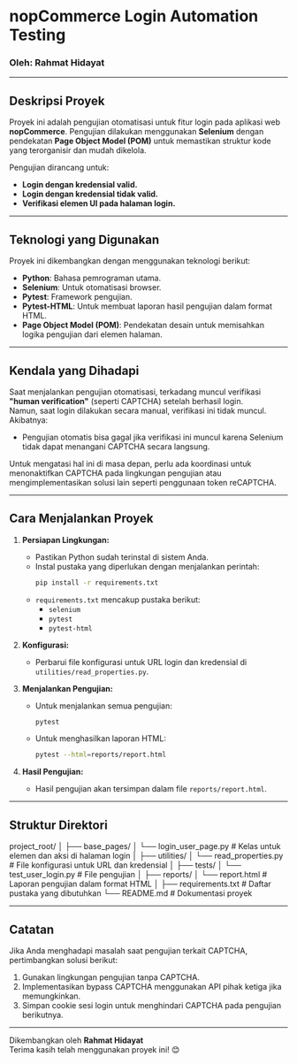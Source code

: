 # nopCommerce Login Automation Testing

### Oleh: Rahmat Hidayat

---

## Deskripsi Proyek
Proyek ini adalah pengujian otomatisasi untuk fitur login pada aplikasi web **nopCommerce**. Pengujian dilakukan menggunakan **Selenium** dengan pendekatan **Page Object Model (POM)** untuk memastikan struktur kode yang terorganisir dan mudah dikelola.

Pengujian dirancang untuk:
- **Login dengan kredensial valid.**
- **Login dengan kredensial tidak valid.**
- **Verifikasi elemen UI pada halaman login.**

---

## Teknologi yang Digunakan
Proyek ini dikembangkan dengan menggunakan teknologi berikut:
- **Python**: Bahasa pemrograman utama.
- **Selenium**: Untuk otomatisasi browser.
- **Pytest**: Framework pengujian.
- **Pytest-HTML**: Untuk membuat laporan hasil pengujian dalam format HTML.
- **Page Object Model (POM)**: Pendekatan desain untuk memisahkan logika pengujian dari elemen halaman.

---

## Kendala yang Dihadapi
Saat menjalankan pengujian otomatisasi, terkadang muncul verifikasi **"human verification"** (seperti CAPTCHA) setelah berhasil login.  
Namun, saat login dilakukan secara manual, verifikasi ini tidak muncul.  
Akibatnya:
- Pengujian otomatis bisa gagal jika verifikasi ini muncul karena Selenium tidak dapat menangani CAPTCHA secara langsung.  

Untuk mengatasi hal ini di masa depan, perlu ada koordinasi untuk menonaktifkan CAPTCHA pada lingkungan pengujian atau mengimplementasikan solusi lain seperti penggunaan token reCAPTCHA.

---

## Cara Menjalankan Proyek
1. **Persiapan Lingkungan:**
   - Pastikan Python sudah terinstal di sistem Anda.
   - Instal pustaka yang diperlukan dengan menjalankan perintah:
     ```bash
     pip install -r requirements.txt
     ```
   - `requirements.txt` mencakup pustaka berikut:
     - `selenium`
     - `pytest`
     - `pytest-html`

2. **Konfigurasi:**
   - Perbarui file konfigurasi untuk URL login dan kredensial di `utilities/read_properties.py`.

3. **Menjalankan Pengujian:**
   - Untuk menjalankan semua pengujian:
     ```bash
     pytest
     ```
   - Untuk menghasilkan laporan HTML:
     ```bash
     pytest --html=reports/report.html
     ```

4. **Hasil Pengujian:**
   - Hasil pengujian akan tersimpan dalam file `reports/report.html`.

---

## Struktur Direktori
project_root/ │ ├── base_pages/ │ └── login_user_page.py # Kelas untuk elemen dan aksi di halaman login │ ├── utilities/ │ └── read_properties.py # File konfigurasi untuk URL dan kredensial │ ├── tests/ │ └── test_user_login.py # File pengujian │ ├── reports/ │ └── report.html # Laporan pengujian dalam format HTML │ ├── requirements.txt # Daftar pustaka yang dibutuhkan └── README.md # Dokumentasi proyek



---

## Catatan
Jika Anda menghadapi masalah saat pengujian terkait CAPTCHA, pertimbangkan solusi berikut:
1. Gunakan lingkungan pengujian tanpa CAPTCHA.
2. Implementasikan bypass CAPTCHA menggunakan API pihak ketiga jika memungkinkan.
3. Simpan cookie sesi login untuk menghindari CAPTCHA pada pengujian berikutnya.

---

Dikembangkan oleh **Rahmat Hidayat**  
Terima kasih telah menggunakan proyek ini! 😊
